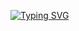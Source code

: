 <a href="https://git.io/typing-svg"><img src="https://readme-typing-svg.demolab.com?font=Lobster+Two&pause=1000&color=F4EFEC&width=435&lines=Hello+There!;My+name+is+L%C3%ADvia+Buriti." alt="Typing SVG" /></a>
